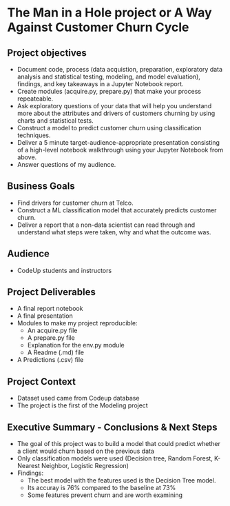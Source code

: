 # The Man in a Hole project or A Way Against Customer Churn Cycle

## Project objectives

  - Document code, process (data acquistion, preparation, exploratory data analysis and statistical testing, modeling, and model evaluation),
  findings, and key takeaways in a Jupyter Notebook report.
  - Create modules (acquire.py, prepare.py) that make your process repeateable.
  - Ask exploratory questions of your data that will help you understand more about the attributes and drivers of customers churning 
  by using charts and statistical tests.
  - Construct a model to predict customer churn using classification techniques.
  - Deliver a 5 minute target-audience-appropriate presentation consisting of a high-level notebook walkthrough 
  using your Jupyter Notebook from above.
  - Answer questions of my audience.
## Business Goals
  - Find drivers for customer churn at Telco.
  - Construct a ML classification model that accurately predicts customer churn.
  - Deliver a report that a non-data scientist can read through and understand what steps were taken, why and what the outcome was.
## Audience
  - CodeUp students and instructors
## Project Deliverables
  - A final report notebook
  - A final presentation
  - Modules to make my project reproducible:
    * An acquire.py file
    * A prepare.py file
    * Explanation for the env.py module
    * A Readme (.md) file
  - A Predictions (.csv) file
## Project Context
  - Dataset used came from Codeup database
  - The project is the first of the Modeling project
## Executive Summary - Conclusions & Next Steps
  - The goal of this project was to build a model that could predict whether a client would churn based on the previous data
  - Only classification models were used (Decision tree, Random Forest, K-Nearest Neighbor, Logistic Regression)
  - Findings:
    * The best model with the features used is the Decision Tree model.
    * Its accuray is 76%  compared to the baseline at 73%
    * Some features prevent churn and are worth examining
